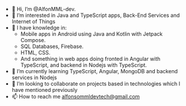 - 👋 Hi, I’m @AlfonMML-dev.
- 👀 I’m interested in Java and TypeScript apps, Back-End Services and Internet of Things
- :closed_book: I have knowledge in: 
    - Mobile apps in Android using Java and Kotlin with Jetpack Compose.
    - SQL Databases, Firebase.
    - HTML, CSS.
    - And something in web apps doing fronted in Angular with TypeScript, and backend in Nodejs with TypeScript.
- 🌱 I’m currently learning TypeScript, Angular, MongoDB and backend services in Nodejs
- 💞️ I’m looking to collaborate on projects based in technologies which I have mentioned previously
- 📫 How to reach me alfonsommldevtech@gmail.com
